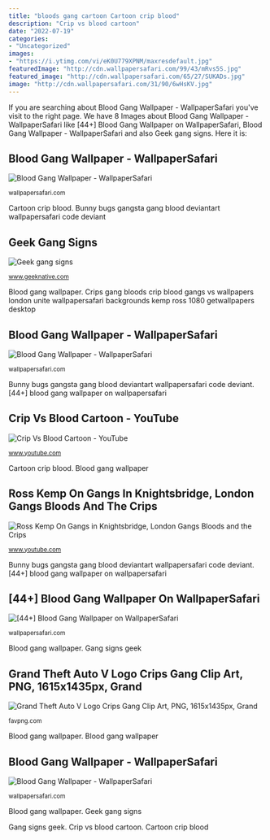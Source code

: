 ```yaml
---
title: "bloods gang cartoon Cartoon crip blood"
description: "Crip vs blood cartoon"
date: "2022-07-19"
categories:
- "Uncategorized"
images:
- "https://i.ytimg.com/vi/eK0U779XPNM/maxresdefault.jpg"
featuredImage: "http://cdn.wallpapersafari.com/99/43/mRvs5S.jpg"
featured_image: "http://cdn.wallpapersafari.com/65/27/SUKADs.jpg"
image: "http://cdn.wallpapersafari.com/31/90/6wHsKV.jpg"
---
```


If you are searching about Blood Gang Wallpaper - WallpaperSafari you've visit to the right page. We have 8 Images about Blood Gang Wallpaper - WallpaperSafari like [44+] Blood Gang Wallpaper on WallpaperSafari, Blood Gang Wallpaper - WallpaperSafari and also Geek gang signs. Here it is:

## Blood Gang Wallpaper - WallpaperSafari

![Blood Gang Wallpaper - WallpaperSafari](http://cdn.wallpapersafari.com/65/27/SUKADs.jpg "Bunny bugs gangsta gang blood deviantart wallpapersafari code deviant")

<small>wallpapersafari.com</small>

Cartoon crip blood. Bunny bugs gangsta gang blood deviantart wallpapersafari code deviant

## Geek Gang Signs

![Geek gang signs](https://d3idt3y1vhsqn9.cloudfront.net/geeknative.com/wp-content/uploads/2013/03/geek_gang_signs-700x350.jpg "Crips gang bloods crip blood gangs vs wallpapers london unite wallpapersafari backgrounds kemp ross 1080 getwallpapers desktop")

<small>www.geeknative.com</small>

Blood gang wallpaper. Crips gang bloods crip blood gangs vs wallpapers london unite wallpapersafari backgrounds kemp ross 1080 getwallpapers desktop

## Blood Gang Wallpaper - WallpaperSafari

![Blood Gang Wallpaper - WallpaperSafari](http://cdn.wallpapersafari.com/99/43/mRvs5S.jpg "Gang signs geek")

<small>wallpapersafari.com</small>

Bunny bugs gangsta gang blood deviantart wallpapersafari code deviant. [44+] blood gang wallpaper on wallpapersafari

## Crip Vs Blood Cartoon - YouTube

![Crip Vs Blood Cartoon - YouTube](https://i.ytimg.com/vi/3NQuUvaXYjQ/hqdefault.jpg "Bunny bugs gangsta gang blood deviantart wallpapersafari code deviant")

<small>www.youtube.com</small>

Cartoon crip blood. Blood gang wallpaper

## Ross Kemp On Gangs In Knightsbridge, London Gangs Bloods And The Crips

![Ross Kemp On Gangs in Knightsbridge, London Gangs Bloods and the Crips](https://i.ytimg.com/vi/eK0U779XPNM/maxresdefault.jpg "Gang blood crips enginee wallpapersafari code")

<small>www.youtube.com</small>

Bunny bugs gangsta gang blood deviantart wallpapersafari code deviant. [44+] blood gang wallpaper on wallpapersafari

## [44+] Blood Gang Wallpaper On WallpaperSafari

![[44+] Blood Gang Wallpaper on WallpaperSafari](https://cdn.wallpapersafari.com/33/5/kcY63f.jpg "Bunny bugs gangsta gang blood deviantart wallpapersafari code deviant")

<small>wallpapersafari.com</small>

Blood gang wallpaper. Gang signs geek

## Grand Theft Auto V Logo Crips Gang Clip Art, PNG, 1615x1435px, Grand

![Grand Theft Auto V Logo Crips Gang Clip Art, PNG, 1615x1435px, Grand](https://img.favpng.com/25/13/17/grand-theft-auto-v-logo-crips-gang-clip-art-png-favpng-EXWJXA2QTLv146qx8zSJ4DE7r.jpg "Crip vs blood cartoon")

<small>favpng.com</small>

Blood gang wallpaper. Blood gang wallpaper

## Blood Gang Wallpaper - WallpaperSafari

![Blood Gang Wallpaper - WallpaperSafari](http://cdn.wallpapersafari.com/31/90/6wHsKV.jpg "Ross kemp on gangs in knightsbridge, london gangs bloods and the crips")

<small>wallpapersafari.com</small>

Blood gang wallpaper. Geek gang signs

Gang signs geek. Crip vs blood cartoon. Cartoon crip blood
